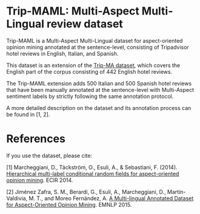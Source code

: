 # Trip-MAML: Multi-Aspect Multi-Lingual review dataset

Trip-MAML is a Multi-Aspect Multi-Lingual dataset for aspect-oriented opinion mining annotated at the sentence-level, consisting of Tripadvisor hotel reviews in English, Italian, and Spanish.

This dataset is an extension of the [Trip-MA dataset](./EN/README.md), which covers the English part of the corpus consisting of 442 English hotel reviews. 

The Trip-MAML extension adds 500 Italian and 500 Spanish hotel reviews that have been manually annotated at the sentence-level with Multi-Aspect sentiment labels by strictly following the same annotation protocol.

A more detailed description on the dataset and its annotation process can be found in [1, 2].


# References
If you use the dataset, please cite:

[1] Marcheggiani, D., Täckström, O., Esuli, A., & Sebastiani, F. (2014). [Hierarchical multi-label conditional random fields for aspect-oriented opinion mining](http://soda.swedish-ict.se/5647/1/ECIR2014a.pdf). ECIR 2014.

[2] Jiménez Zafra, S. M., Berardi, G., Esuli, A., Marcheggiani, D., Martín-Valdivia, M. T., and Moreo Fernández, A. [A Multi-lingual Annotated Dataset for Aspect-Oriented Opinion Mining](https://www.aclweb.org/anthology/D15-1302.pdf). EMNLP 2015. 

